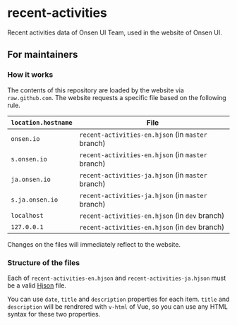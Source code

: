 # recent-activities

Recent activities data of Onsen UI Team, used in the website of Onsen UI.

## For maintainers

### How it works

The contents of this repository are loaded by the website via `raw.github.com`. The website requests a specific file based on the following rule.

|`location.hostname`|File|
|-|-|
|`onsen.io`|`recent-activities-en.hjson` (in `master` branch)|
|`s.onsen.io`|`recent-activities-en.hjson` (in `master` branch)|
|`ja.onsen.io`|`recent-activities-ja.hjson` (in `master` branch)|
|`s.ja.onsen.io`|`recent-activities-ja.hjson` (in `master` branch)|
|`localhost`|`recent-activities-en.hjson` (in `dev` branch)|
|`127.0.0.1`|`recent-activities-en.hjson` (in `dev` branch)|

Changes on the files will immediately reflect to the website.

### Structure of the files

Each of `recent-activities-en.hjson` and `recent-activities-ja.hjson` must be a valid [Hjson](https://hjson.org/) file.

You can use `date`, `title` and `description` properties for each item. `title` and `description` will be rendrered with `v-html` of Vue, so you can use any HTML syntax for these two properties.
